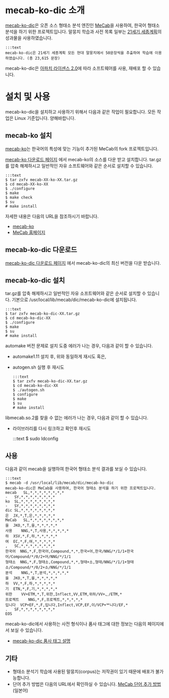 # mecab-ko-dic 소개

[mecab-ko-dic](https://bitbucket.org/eunjeon/mecab-ko-dic)은 오픈 소스 형태소 분석 엔진인 [MeCab](http://mecab.googlecode.com/svn/trunk/mecab/doc/index.html)을 사용하여, 한국어 형태소 분석을 하기 위한 프로젝트입니다. 말뭉치 학습과 사전 목록 일부는 [21세기 세종계획](http://www.sejong.or.kr/)의 성과물을 사용하였습니다.

    :::text
    mecab-ko-dic은 21세기 세종계획 모든 현대 말뭉치에서 50문장씩을 추출하여 학습에 이용하였습니다. (총 23,615 문장)

mecab-ko-dic은 [아파치 라이센스 2.0](http://www.apache.org/licenses/LICENSE-2.0.html)에 따라 소프트웨어를 사용, 재배포 할 수 있습니다.

# 설치 및 사용

mecab-ko-dic을 설치하고 사용하기 위해서 다음과 같은 작업이 필요합니다. 모든 작업은 Linux 기준입니다. 양해바랍니다.

## mecab-ko 설치

[mecab-ko](https://bitbucket.org/eunjeon/mecab-ko)는 한국어의 특성에 맞는 기능이 추가된 MeCab의 fork 프로젝트입니다.

[mecab-ko 다운로드 페이지](https://bitbucket.org/eunjeon/mecab-ko/downloads) 에서 mecab-ko의 소스를 다운 받고 설치합니다.
tar.gz를 압축 해제하시고 일반적인 자유 소프트웨어와 같은 순서로 설치할 수 있습니다.

    :::text
    $ tar zxfv mecab-XX-ko-XX.tar.gz
    $ cd mecab-XX-ko-XX
    $ ./configure 
    $ make
    $ make check
    $ su
    # make install

자세한 내용은 다음의 URL을 참조하시기 바랍니다.

  - [mecab-ko](https://bitbucket.org/eunjeon/mecab-ko)
  - [MeCab 홈페이지](http://mecab.googlecode.com/svn/trunk/mecab/doc/index.html)

## mecab-ko-dic 다운로드

[mecab-ko-dic 다운로드 페이지](https://bitbucket.org/eunjeon/mecab-ko-dic/downloads) 에서 mecab-ko-dic의 최신 버전을 다운 받습니다.

## mecab-ko-dic 설치

tar.gz를 압축 해제하시고 일반적인 자유 소프트웨어와 같은 순서로 설치할 수 있습니다.
기본으로 /usr/local/lib/mecab/dic/mecab-ko-dic에 설치됩니다.

    :::text
    $ tar zxfv mecab-ko-dic-XX.tar.gz
    $ cd mecab-ko-dic-XX
    $ ./configure 
    $ make
    $ su
    # make install

automake 버전 문제로 설치 도중 에러가 나는 경우, 다음과 같이 할 수 있습니다.

  - automake1.11 설치 후, 위와 동일하게 재시도 혹은,
  - autogen.sh 실행 후 재시도

        :::text
        $ tar zxfv mecab-ko-dic-XX.tar.gz
        $ cd mecab-ko-dic-XX
        $ ./autogen.sh
        $ configure
        $ make
        $ su
        # make install

libmecab.so.2를 찾을 수 없는 에러가 나는 경우, 다음과 같이 할 수 있습니다.

  -  라이브러리를 다시 링크하고 확인후 재시도

        :::text
        $ sudo ldconfig

## 사용

다음과 같이 mecab을 실행하여 한국어 형태소 분석 결과를 보실 수 있습니다. 

    :::text
    $ mecab -d /usr/local/lib/mecab/dic/mecab-ko-dic
    mecab-ko-dic은 MeCab을 사용하여, 한국어 형태소 분석을 하기 위한 프로젝트입니다.
    mecab   SL,*,*,*,*,*,*,*,*
    -   SY,*,*,*,*,*,*,*,*
    ko  SL,*,*,*,*,*,*,*,*
    -   SY,*,*,*,*,*,*,*,*
    dic SL,*,*,*,*,*,*,*,*
    은  JX,*,T,은,*,*,*,*,*
    MeCab   SL,*,*,*,*,*,*,*,*
    을  JKO,*,T,을,*,*,*,*,*
    사용    NNG,*,T,사용,*,*,*,*,*
    하  XSV,*,F,하,*,*,*,*,*
    여  EC,*,F,여,*,*,*,*,*
    ,   SC,*,*,*,*,*,*,*,*
    한국어  NNG,*,F,한국어,Compound,*,*,한국+어,한국/NNG/*/1/1+한국어/Compound/*/0/2+어/NNG/*/1/1
    형태소  NNG,*,F,형태소,Compound,*,*,형태+소,형태/NNG/*/1/1+형태소/Compound/*/0/2+소/NNG/*/1/1
    분석    NNG,*,T,분석,*,*,*,*,*
    을  JKO,*,T,을,*,*,*,*,*
    하  VV,*,F,하,*,*,*,*,*
    기  ETN,*,F,기,*,*,*,*,*
    위한    VV+ETM,*,T,위한,Inflect,VV,ETM,위하/VV+ᆫ/ETM,*
    프로젝트    NNG,*,F,프로젝트,*,*,*,*,*
    입니다  VCP+EF,*,F,입니다,Inflect,VCP,EF,이/VCP+ᄇ니다/EF,*
    .   SF,*,*,*,*,*,*,*,*
    EOS

mecab-ko-dic에서 사용하는 사전 형식이나 품사 태그에 대한 정보는 다음의 페이지에서 보실 수 있습니다.

  - [mecab-ko-dic 품사 태그 설명](https://docs.google.com/spreadsheet/ccc?key=0ApcJghR6UMXxdEdURGY2YzIwb3dSZ290RFpSaUkzZ0E&usp=sharing)

## 기타
  - 형태소 분석기 학습에 사용된 말뭉치(corpus)는 저작권이 있기 때문에 배포가 불가능합니다.
  - 단어 추가 방법은 다음의 URL에서 확인하실 수 있습니다.
    [MeCab 단어 추가 방법](http://mecab.googlecode.com/svn/trunk/mecab/doc/dic.html) \(일본어\)
